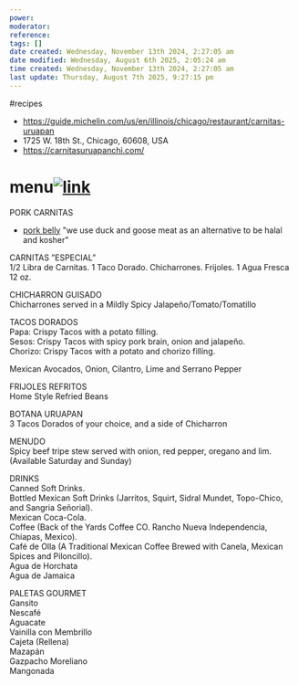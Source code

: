 ```yaml
---
power: 
moderator:
reference:
tags: []
date created: Wednesday, November 13th 2024, 2:27:05 am
date modified: Wednesday, August 6th 2025, 2:05:24 am
time created: Wednesday, November 13th 2024, 2:27:05 am
last update: Thursday, August 7th 2025, 9:27:15 pm
---
```

#recipes



- https://guide.michelin.com/us/en/illinois/chicago/restaurant/carnitas-uruapan
- 1725 W. 18th St., Chicago, 60608, USA
- https://carnitasuruapanchi.com/

# menu[![link](https://localhost/tiki-26.2/img/icons/link.png)](https://localhost/tiki-26.2/tiki-index.php?page=Carnitas-Uruapan#menu)

PORK CARNITAS

- [pork belly](https://localhost/tiki-26.2/tiki-editpage.php?page=pork+belly) "we use duck and goose meat as an alternative to be halal and kosher"

  
CARNITAS ”ESPECIAL”  
1/2 Libra de Carnitas. 1 Taco Dorado. Chicharrones. Frijoles. 1 Agua Fresca 12 oz.

CHICHARRON GUISADO  
Chicharrones served in a Mildly Spicy Jalapeño/Tomato/Tomatillo

TACOS DORADOS  
Papa: Crispy Tacos with a potato filling.  
Sesos: Crispy Tacos with spicy pork brain, onion and jalapeño.  
Chorizo: Crispy Tacos with a potato and chorizo filling.

Mexican Avocados, Onion, Cilantro, Lime and Serrano Pepper

FRIJOLES REFRITOS  
Home Style Refried Beans

BOTANA URUAPAN  
3 Tacos Dorados of your choice, and a side of Chicharron

MENUDO  
Spicy beef tripe stew served with onion, red pepper, oregano and lim. (Available Saturday and Sunday)

DRINKS  
Canned Soft Drinks.  
Bottled Mexican Soft Drinks (Jarritos, Squirt, Sidral Mundet, Topo-Chico, and Sangria Señorial).  
Mexican Coca-Cola.  
Coffee (Back of the Yards Coffee CO. Rancho Nueva Independencia, Chiapas, Mexico).  
Café de Olla (A Traditional Mexican Coffee Brewed with Canela, Mexican Spices and Piloncillo).  
Agua de Horchata  
Agua de Jamaica

PALETAS GOURMET  
Gansito  
Nescafé  
Aguacate  
Vainilla con Membrillo  
Cajeta (Rellena)  
Mazapán  
Gazpacho Moreliano  
Mangonada